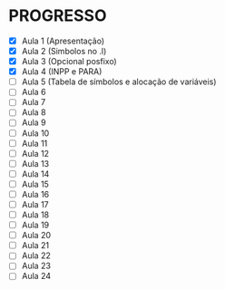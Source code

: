 # PROGRESSO

- [X] Aula 1 (Apresentação)
- [X] Aula 2 (Simbolos no .l)
- [X] Aula 3 (Opcional posfixo)
- [X] Aula 4 (INPP e PARA)
- [ ] Aula 5 (Tabela de símbolos e alocação de variáveis)
- [ ] Aula 6
- [ ] Aula 7
- [ ] Aula 8
- [ ] Aula 9
- [ ] Aula 10
- [ ] Aula 11
- [ ] Aula 12
- [ ] Aula 13
- [ ] Aula 14
- [ ] Aula 15
- [ ] Aula 16
- [ ] Aula 17
- [ ] Aula 18
- [ ] Aula 19
- [ ] Aula 20
- [ ] Aula 21
- [ ] Aula 22
- [ ] Aula 23
- [ ] Aula 24

